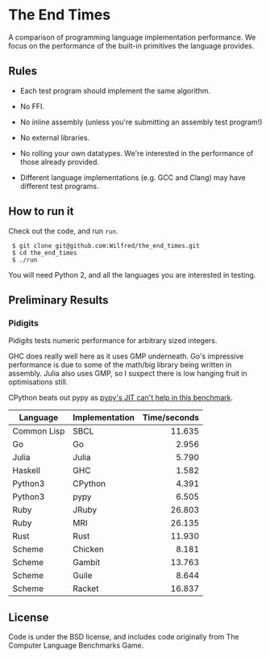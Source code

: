 # The End Times

A comparison of programming language implementation performance. We
focus on the performance of the built-in primitives the language provides.

## Rules

* Each test program should implement the same algorithm.

* No FFI.

* No inline assembly (unless you're submitting an assembly test program!)

* No external libraries.

* No rolling your own datatypes. We're interested in the performance
  of those already provided.

* Different language implementations (e.g. GCC and Clang) may have
  different test programs.

## How to run it

Check out the code, and run `run`.

     $ git clone git@github.com:Wilfred/the_end_times.git
     $ cd the_end_times
     $ ./run

You will need Python 2, and all the languages you are interested in testing.

## Preliminary Results

### Pidigits

Pidigits tests numeric performance for arbitrary sized integers.

GHC does really well here as it uses GMP underneath. Go's impressive
performance is due to some of the math/big library being written in
assembly. Julia also uses GMP, so I suspect there is low hanging fruit
in optimisations still.

CPython beats out pypy as
[pypy's JIT can't help in this benchmark](https://mail.python.org/pipermail/pypy-dev/2014-August/012713.html).

| Language | Implementation | Time/seconds |
|----------|----------------|-------------:|
| Common Lisp | SBCL | 11.635 |
| Go | Go | 2.956 |
| Julia | Julia |  5.790 |
| Haskell | GHC | 1.582 |
| Python3 | CPython | 4.391 |
| Python3 | pypy | 6.505 |
| Ruby | JRuby | 26.803 |
| Ruby | MRI | 26.135 |
| Rust | Rust | 11.930 |
| Scheme | Chicken | 8.181 |
| Scheme | Gambit | 13.763 |
| Scheme | Guile | 8.644 |
| Scheme | Racket | 16.837 |

## License

Code is under the BSD license, and includes code originally from The
Computer Language Benchmarks Game.

